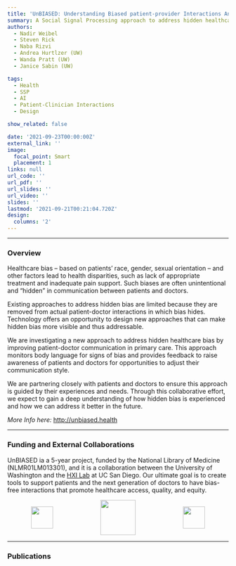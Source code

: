 ```yaml
---
title: 'UnBIASED: Understanding Biased patient-provider Interactions And Supporting Enhanced Discourse'
summary: A Social Signal Processing approach to address hidden healthcare bias by improving patient-doctor communication in primary care.
authors: 
  - Nadir Weibel
  - Steven Rick
  - Naba Rizvi
  - Andrea Hurtlzer (UW)
  - Wanda Pratt (UW)
  - Janice Sabin (UW)

tags:
  - Health
  - SSP
  - AI
  - Patient-Clinician Interactions 
  - Design

show_related: false

date: '2021-09-23T00:00:00Z'
external_link: ''
image:
  focal_point: Smart
  placement: 1
links: null
url_code: ''
url_pdf: ''
url_slides: ''
url_video: ''
slides: ''
lastmod: '2021-09-21T00:21:04.720Z'
design:
  columns: '2'
---
```


[//]: # (
<small> *Artistic rendering of ARTEMIS and its features. Left: a Novice Surgeon in Augmented Reality receiving help from a remote expert. Right: a Remote Expert Surgeon in VR interacting with a 3D point-cloud of the patient, and engaging with the novice on a surgical procedure.*</small>
)

------

### Overview

Healthcare bias – based on patients’ race, gender, sexual orientation – and other factors lead to health disparities, such as lack of appropriate treatment and inadequate pain support. Such biases are often unintentional and “hidden” in communication between patients and doctors.

Existing approaches to address hidden bias are limited because they are removed from actual patient-doctor interactions in which bias hides. Technology offers an opportunity to design new approaches that can make hidden bias more visible and thus addressable.

We are investigating a new approach to address hidden healthcare bias by improving patient-doctor communication in primary care. This approach monitors body language for signs of bias and provides feedback to raise awareness of patients and doctors for opportunities to adjust their communication style.

We are partnering closely with patients and doctors to ensure this approach is guided by their experiences and needs. Through this collaborative effort, we expect to gain a deep understanding of how hidden bias is experienced and how we can address it better in the future.

*More Info here:* http://unbiased.health


------

### Funding and External Collaborations

UnBIASED ia a 5-year project, funded by the National Library of Medicine (NLMR01LM013301), and it is a collaboration between the University of Washington and the [HXI Lab](https://hxi.ucsd.edu) at UC San Diego. Our ultimate goal is to create tools to support patients and the next generation of doctors to have bias-free interactions that promote healthcare access, quality, and equity.


<div style="display: flex; justify-content:space-around; align-items: center;">
<img src="/images/UW.png" style="height: 50px;"> 
<img src="/images/NIH_Logo.jpg" style="height: 80px;"> 
<img src="/images/nih-nlm.png" style="height: 50px;">
</div>

------

### Publications

[//]: # ( 
{{< cite page="/publication/artemis-chi2021" view="1" >}} 
)
